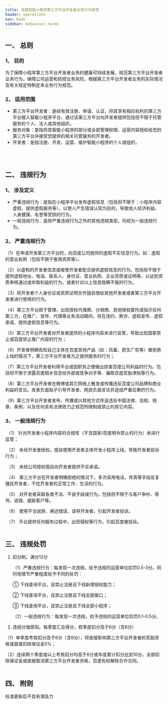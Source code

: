 ```yaml
---
title: 百度智能小程序第三方平台开发者业务行为规范
header: operations
nav: book
sidebar: behaviour_norms
---
```

 

## 一、	总则
### 1、	目的
为了保障小程序第三方平台开发者业务的健康可持续发展，规范第三方平台开发者业务行为，保障公司运营和防控业务风险，根据第三方平台开发者业务的实际情况及有关规定特制定本业务行为规范。
### 2、	适用范围
*	第三方平台开发者：是经有效注册、申请、认证，将其享有相应权利的第三方平台接入智能小程序平台，通过该第三方平台向开发者提供包括但不限于托管服务的个人、法人或其他组织。
* 服务对象：是指将其智能小程序的部分或全部管理权限、运营内容授权给您的第三方平台并接受您提供的相关托管服务的开发者。
* 开发者：是指注册、开发、运营、维护智能小程序的个人或组织。
<br>
<br>

## 二、	违规行为
### 1、	涉及定义
*	严重违规行为：是指在小程序平台发布虚假信息（包括但不限于：小程序内容虚假、提供虚假服务等），以使人产生错误认知为目的，导致他人经济利益、人身健康、名誉等受损的行为。
*	一般违规行为：是除严重违规行为之外的其他违规类型，均视为一般违规行为。

### 2、	严重违规行为


​        （1）在申请开发第三方平台时，向百度公司提供的虚假不实信息行为。如：虚假的营业执照（包括不限于套用资质等）。

​        （2）以虚构的开发者信息或唆使开发者配合提供虚假信息的行为。包括但不限于提供虚假地址、电话、联系人、身份证、营业执照、企业资质或证明等，以达到资质审核通过或牟取利益的行为，或者针对以上信息隐瞒不报的行为。

​        （3）将开发者个人身份证或资质证明文件擅自借给其他开发者或者第三方平台开发者进行使用的行为。

​        （4）第三方平台疏于管理，出现授权代理商、分销商、其他授权委托或指示任何第三方，在推广、宣传、代理等业务活动期间，存在违约、欺诈、虚假宣传、虚假承诺、提供虚假信息等行为。

​        （5）第三方平台开发者对开发者提供的小程序内容未进行监管，导致出现国家禁止或百度禁止推广内容的行为；

​        （6）开发者明确告知自己主体在百度其他产品（如：凤巢、原生广告等）被拒绝上线的情况下，第三方平台开发者为之提供服务的行为；

​        （7）第三方平台开发者利用平台或因职务之便做出损害百度公司利益的行为。包括但不限于泄露百度相关信息给外部或竞争对手等、骗取百度奖励津贴等行为。

​        （8）第三方平台开发者在微博或其它网络上散发或传播违反百度公司品牌和商业利益的言论。发表负面贴子引导开发者、网民负面言论并造成严重后果的行为。

​        （9）第三方平台开发者发布、传播或以其他方式传送违反中国法律、法规、规章、条例，以及任何具有法律效力之规范所限制或禁止的其它内容。

### 3、	一般违规行为
​        （1）	针对开发者小程序内容的合规性（不含国家/百度明令禁止的行为）未进行监管；

​        （2）	未经开发者授权，擅自使用开发者主体开发小程序上线，导致开发者投诉行为；

​        （3）	未经公司授权擅自向开发者提供不实承诺。

​        （4）	第三方平台在开发者明确拒绝的情况下，多次采用电话，传真等手段反复骚扰开发者，干扰开发者的正常工作、生活的行为。

​        （5）	对开发者采取各类不法、不良手段或行为。包括但不限于与客户争吵、辱骂、诋毁、威胁客户等。

​        （6）	使用不当说辞，阐述错误，误导开发者，引起开发者投诉。

​        （7）	平台提供任何服务过程中，出现侵权等行为，引起百度被投诉。
<br>
<br>

## 三、	违规处罚
1. 扣分制，满分12分
   
   （1）严重违规行为：每发现一次违规，给予违规的运营单位扣罚0.5-3分。同时视情节严重程度给予不同的处罚：
   
    ① 下线查询平台，且禁止注册且下线新增授权能力；
    
    ② 下线查询平台，且禁止注册且下线全部接口；
    
    ③ 下线查询平台，且禁止注册且下线全部小程序；
   
   （2）一般违规行为：每发现一次违规，给予违规的运营单位扣罚0.1-0.5分。

2. 违规分值原则。每季度汇总得分，若季度扣分高于6分（含6分）
    
  （1）单季度考核扣分高于6分（含6分），将直接影响第三方平台开发者的奖励资格或直接扣除保证金5%；
 
  （2）连续两个季度或以上考核扣分均高于6分或年度累计扣分达到10分，全部扣除保证金或直接取消第三方平台开发者资格，百度有权解除合作合同。
<br>
<br>

## 四、	附则
标准更新后不具有溯及力
